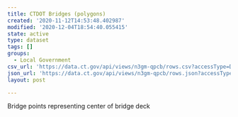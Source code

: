 ```yaml
---
title: CTDOT Bridges (polygons)
created: '2020-11-12T14:53:48.402987'
modified: '2020-12-04T18:54:40.055415'
state: active
type: dataset
tags: []
groups:
  - Local Government
csv_url: 'https://data.ct.gov/api/views/n3gm-qpcb/rows.csv?accessType=DOWNLOAD'
json_url: 'https://data.ct.gov/api/views/n3gm-qpcb/rows.json?accessType=DOWNLOAD'
layout: post

---
```

Bridge points representing center of bridge deck
